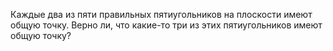 Каждые два из пяти правильных пятиугольников на плоскости имеют общую 
точку. Верно ли, что какие-то три из этих пятиугольников имеют общую 
точку?